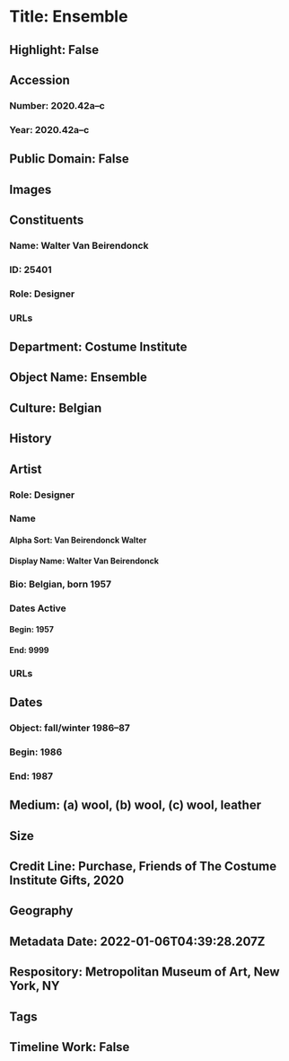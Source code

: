 # Title: Ensemble
## Highlight: False
## Accession
### Number: 2020.42a–c
### Year: 2020.42a–c
## Public Domain: False
## Images
## Constituents
### Name: Walter Van Beirendonck
### ID: 25401
### Role: Designer
### URLs
## Department: Costume Institute
## Object Name: Ensemble
## Culture: Belgian
## History
## Artist
### Role: Designer
### Name
#### Alpha Sort: Van Beirendonck Walter
#### Display Name: Walter Van Beirendonck
### Bio: Belgian, born 1957
### Dates Active
#### Begin: 1957
#### End: 9999
### URLs
## Dates
### Object: fall/winter 1986–87
### Begin: 1986
### End: 1987
## Medium: (a) wool, (b) wool, (c) wool, leather
## Size
## Credit Line: Purchase, Friends of The Costume Institute Gifts, 2020
## Geography
## Metadata Date: 2022-01-06T04:39:28.207Z
## Respository: Metropolitan Museum of Art, New York, NY
## Tags
## Timeline Work: False